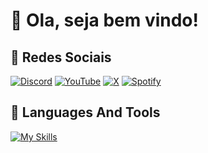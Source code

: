 # 👋 Ola, seja bem vindo!

## 📱 Redes Sociais
[![Discord](https://img.shields.io/badge/Discord-%235865F2.svg?style=for-the-badge&logo=discord&logoColor=white)](https://discord.gg/yycaAN8F)
[![YouTube](https://img.shields.io/badge/YouTube-%23FF0000.svg?style=for-the-badge&logo=YouTube&logoColor=white)](https://www.youtube.com/@GreyzeDev)
[![X](https://img.shields.io/badge/X-%23000000.svg?style=for-the-badge&logo=X&logoColor=white)](https://x.com/GreyzeCoder)
[![Spotify](https://img.shields.io/badge/Spotify-1ED760?style=for-the-badge&logo=spotify&logoColor=white)](https://open.spotify.com/playlist/6UzGIl8FYWHDCScXH1KoPK?si=f24f3e4372a24b00&pt=42282adeeb98a273f9a97d8e6603f229)

## 🔨 Languages And Tools
[![My Skills](https://skillicons.dev/icons?i=js,nodejs,ts,ubuntu,windows,yarn,npm,mongodb,adonis,express,vscode,github,git)](https://skillicons.dev)
